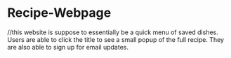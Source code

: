 # Recipe-Webpage

//this website is suppose to essentially be a quick menu of saved dishes. Users are able to click the title to see a small popup of the full recipe. They are also able to sign up for email updates.